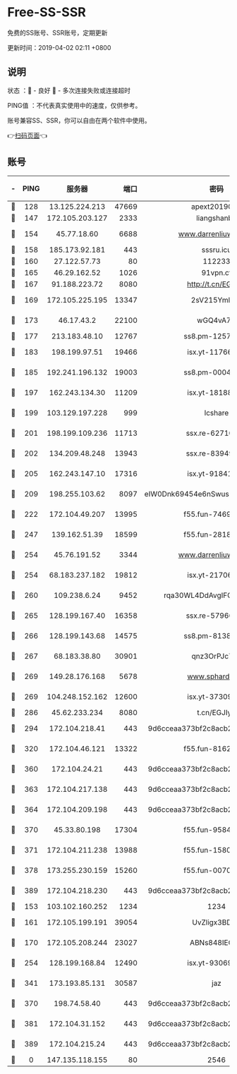 # Free-SS-SSR

免费的SS账号、SSR账号，定期更新

更新时间：2019-04-02 02:11 +0800

## 说明

状态     ：🙂 - 良好 🙁 - 多次连接失败或连接超时

PING值   ：不代表真实使用中的速度，仅供参考。

账号兼容SS、SSR，你可以自由在两个软件中使用。

👉[扫码页面](https://liesauer.github.io/Free-SS-SSR/)👈

## 账号

|-|PING|服务器|端口|密码|加密方式|区域|
|:----:|:----:|:-----:|-----:|:----:|:----:|:----:|
|🙂|128|13.125.224.213|47669|apext2019001|chacha20|KR|
|🙂|147|172.105.203.127|2333|liangshanbo|chacha20|JP|
|🙂|154|45.77.18.60|6688|www.darrenliuwei.com|aes-256-cfb|JP|
|🙂|158|185.173.92.181|443|sssru.icu|rc4-md5|RU|
|🙂|160|27.122.57.73|80|112233|chacha20|CN|
|🙂|165|46.29.162.52|1026|91vpn.cf|rc4-md5|RU|
|🙂|167|91.188.223.72|8080|http://t.cn/EGJIyrl|rc4-md5|RU|
|🙂|169|172.105.225.195|13347|2sV215YmlGvf|aes-256-cfb|JP|
|🙂|173|46.17.43.2|22100|wGQ4vA7D|aes-256-gcm|RU|
|🙂|177|213.183.48.10|12767|ss8.pm-12571490|rc4-md5|RU|
|🙂|183|198.199.97.51|19466|isx.yt-11766801|aes-256-cfb|US|
|🙂|185|192.241.196.132|19003|ss8.pm-00046267|aes-256-cfb|US|
|🙂|197|162.243.134.30|11209|isx.yt-18188143|aes-256-cfb|US|
|🙂|199|103.129.197.228|999|lcshare|aes-256-cfb|CN|
|🙂|201|198.199.109.236|11713|ssx.re-62710201|aes-256-cfb|US|
|🙂|202|134.209.48.248|13943|ssx.re-83949387|aes-256-cfb|US|
|🙂|205|162.243.147.10|17316|isx.yt-91841269|aes-256-cfb|US|
|🙂|209|198.255.103.62|8097|eIW0Dnk69454e6nSwuspv9DmS201tQ0D|aes-256-cfb|US|
|🙂|222|172.104.49.207|13995|f55.fun-74699479|aes-256-cfb|SG|
|🙂|247|139.162.51.39|18599|f55.fun-28185958|aes-256-cfb|SG|
|🙂|254|45.76.191.52|3344|www.darrenliuwei.com|aes-256-cfb|AU|
|🙂|254|68.183.237.182|19812|isx.yt-21706828|aes-256-cfb|SG|
|🙂|260|109.238.6.24|9452|rqa30WL4DdAvgIFG6Fs3znzTa|aes-256-cfb|FR|
|🙂|265|128.199.167.40|16358|ssx.re-57966944|aes-256-cfb|SG|
|🙂|266|128.199.143.68|14575|ss8.pm-81386371|aes-256-cfb|SG|
|🙂|267|68.183.38.80|30901|qnz3OrPJc7Tk|aes-256-cfb|GB|
|🙂|269|149.28.176.168|5678|www.sphard.com|aes-256-cfb|SG|
|🙂|269|104.248.152.162|12600|isx.yt-37309873|aes-256-cfb|SG|
|🙂|286|45.62.233.234|8080|t.cn/EGJIyrl|rc4-md5|CA|
|🙂|294|172.104.218.41|443|9d6cceaa373bf2c8acb22e60b6a58be6|aes-256-cfb|US|
|🙂|320|172.104.46.121|13322|f55.fun-81625110|aes-256-cfb|SG|
|🙂|360|172.104.24.21|443|9d6cceaa373bf2c8acb22e60b6a58be6|aes-256-cfb|US|
|🙂|363|172.104.217.138|443|9d6cceaa373bf2c8acb22e60b6a58be6|aes-256-cfb|US|
|🙂|364|172.104.209.198|443|9d6cceaa373bf2c8acb22e60b6a58be6|aes-256-cfb|US|
|🙂|370|45.33.80.198|17304|f55.fun-95842337|aes-256-cfb|US|
|🙂|371|172.104.211.238|13988|f55.fun-15804066|aes-256-cfb|US|
|🙂|378|173.255.230.159|15260|f55.fun-00704819|aes-256-cfb|US|
|🙂|389|172.104.218.230|443|9d6cceaa373bf2c8acb22e60b6a58be6|aes-256-cfb|US|
|🙂|153|103.102.160.252|1234|1234|rc4-md5|JP|
|🙂|161|172.105.199.191|39054|UvZligx3BDaG|aes-256-cfb|JP|
|🙂|170|172.105.208.244|23027|ABNs848IEOQh|aes-256-cfb|JP|
|🙂|254|128.199.168.84|12490|isx.yt-93069094|aes-256-cfb|SG|
|🙂|341|173.193.85.131|30587|jaz|aes-256-cfb|US|
|🙂|370|198.74.58.40|443|9d6cceaa373bf2c8acb22e60b6a58be6|aes-256-cfb|US|
|🙂|381|172.104.31.152|443|9d6cceaa373bf2c8acb22e60b6a58be6|aes-256-cfb|US|
|🙁|389|172.104.215.24|443|9d6cceaa373bf2c8acb22e60b6a58be6|aes-256-cfb|US|
|🙁|0|147.135.118.155|80|2546|chacha20|US|
